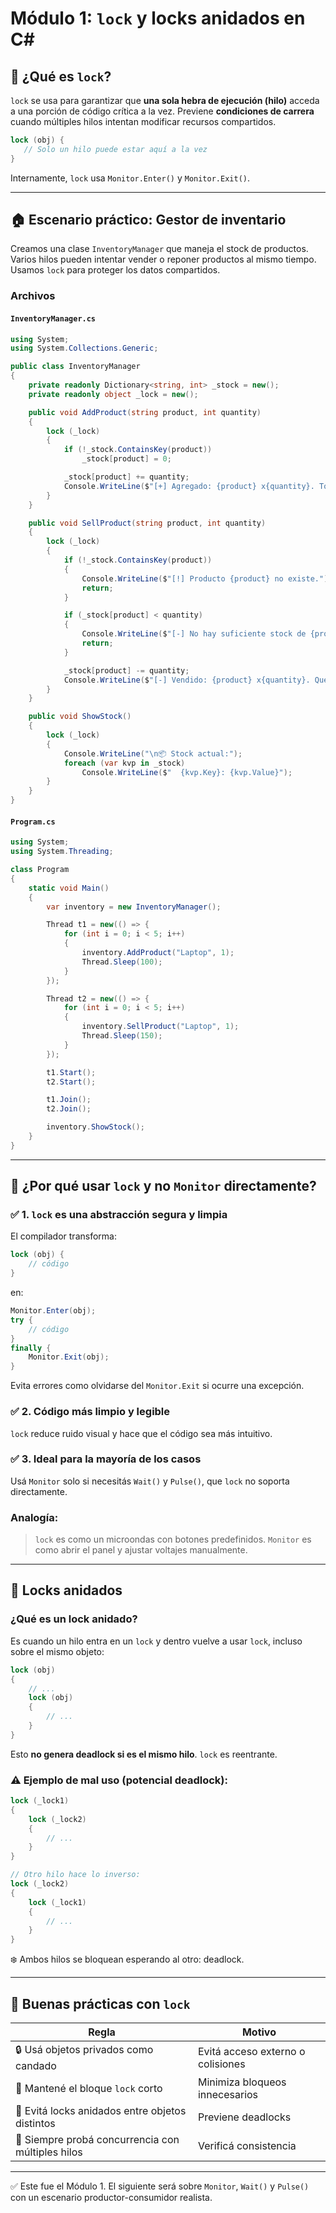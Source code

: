 # Módulo 1: `lock` y locks anidados en C#

## 🔐 ¿Qué es `lock`?
`lock` se usa para garantizar que **una sola hebra de ejecución (hilo)** acceda a una porción de código crítica a la vez. Previene **condiciones de carrera** cuando múltiples hilos intentan modificar recursos compartidos.

```csharp
lock (obj) {
   // Solo un hilo puede estar aquí a la vez
}
```

Internamente, `lock` usa `Monitor.Enter()` y `Monitor.Exit()`.

---

## 🏠 Escenario práctico: Gestor de inventario

Creamos una clase `InventoryManager` que maneja el stock de productos. Varios hilos pueden intentar vender o reponer productos al mismo tiempo. Usamos `lock` para proteger los datos compartidos.

### Archivos

#### `InventoryManager.cs`
```csharp
using System;
using System.Collections.Generic;

public class InventoryManager
{
    private readonly Dictionary<string, int> _stock = new();
    private readonly object _lock = new();

    public void AddProduct(string product, int quantity)
    {
        lock (_lock)
        {
            if (!_stock.ContainsKey(product))
                _stock[product] = 0;

            _stock[product] += quantity;
            Console.WriteLine($"[+] Agregado: {product} x{quantity}. Total: {_stock[product]}");
        }
    }

    public void SellProduct(string product, int quantity)
    {
        lock (_lock)
        {
            if (!_stock.ContainsKey(product))
            {
                Console.WriteLine($"[!] Producto {product} no existe.");
                return;
            }

            if (_stock[product] < quantity)
            {
                Console.WriteLine($"[-] No hay suficiente stock de {product}. Disponible: {_stock[product]}");
                return;
            }

            _stock[product] -= quantity;
            Console.WriteLine($"[-] Vendido: {product} x{quantity}. Quedan: {_stock[product]}");
        }
    }

    public void ShowStock()
    {
        lock (_lock)
        {
            Console.WriteLine("\n📦 Stock actual:");
            foreach (var kvp in _stock)
                Console.WriteLine($"  {kvp.Key}: {kvp.Value}");
        }
    }
}
```

#### `Program.cs`
```csharp
using System;
using System.Threading;

class Program
{
    static void Main()
    {
        var inventory = new InventoryManager();

        Thread t1 = new(() => {
            for (int i = 0; i < 5; i++)
            {
                inventory.AddProduct("Laptop", 1);
                Thread.Sleep(100);
            }
        });

        Thread t2 = new(() => {
            for (int i = 0; i < 5; i++)
            {
                inventory.SellProduct("Laptop", 1);
                Thread.Sleep(150);
            }
        });

        t1.Start();
        t2.Start();

        t1.Join();
        t2.Join();

        inventory.ShowStock();
    }
}
```

---

## 🤔 ¿Por qué usar `lock` y no `Monitor` directamente?

### ✅ 1. `lock` es una abstracción segura y limpia
El compilador transforma:
```csharp
lock (obj) {
    // código
}
```
en:
```csharp
Monitor.Enter(obj);
try {
    // código
}
finally {
    Monitor.Exit(obj);
}
```

Evita errores como olvidarse del `Monitor.Exit` si ocurre una excepción.

### ✅ 2. Código más limpio y legible
`lock` reduce ruido visual y hace que el código sea más intuitivo.

### ✅ 3. Ideal para la mayoría de los casos
Usá `Monitor` solo si necesitás `Wait()` y `Pulse()`, que `lock` no soporta directamente.

### Analogía:
> `lock` es como un microondas con botones predefinidos.
> `Monitor` es como abrir el panel y ajustar voltajes manualmente.

---

## 🧠 Locks anidados

### ¿Qué es un lock anidado?
Es cuando un hilo entra en un `lock` y dentro vuelve a usar `lock`, incluso sobre el mismo objeto:

```csharp
lock (obj)
{
    // ...
    lock (obj)
    {
        // ...
    }
}
```
Esto **no genera deadlock si es el mismo hilo**. `lock` es reentrante.

### ⚠️ Ejemplo de mal uso (potencial deadlock):
```csharp
lock (_lock1)
{
    lock (_lock2)
    {
        // ...
    }
}

// Otro hilo hace lo inverso:
lock (_lock2)
{
    lock (_lock1)
    {
        // ...
    }
}
```
❄️ Ambos hilos se bloquean esperando al otro: deadlock.

---

## 🧼 Buenas prácticas con `lock`

| Regla | Motivo |
|-------|--------|
| 🔒 Usá objetos privados como candado | Evitá acceso externo o colisiones |
| 🌟 Mantené el bloque `lock` corto | Minimiza bloqueos innecesarios |
| 🔄 Evitá locks anidados entre objetos distintos | Previene deadlocks |
| 🤔 Siempre probá concurrencia con múltiples hilos | Verificá consistencia |

---

✅ Este fue el Módulo 1. El siguiente será sobre `Monitor`, `Wait()` y `Pulse()` con un escenario productor-consumidor realista.

